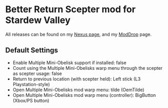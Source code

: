 # Better Return Scepter mod for Stardew Valley
All releases can be found on my [Nexus page](https://www.nexusmods.com/users/79440738?tab=user+files), and my [ModDrop](https://www.moddrop.com/stardew-valley/profile/251772/mods) page.


## Default Settings
* Enable Multiple Mini-Obelisk support if installed: false
* Count using the Multiple Mini-Obelisks warp menu through the scepter as scepter usage: false
* Return to previous location (with scepter held): Left stick (L3 Playstation-style)
* Open Multiple Mini-Obelisks mod warp menu: tilde (OemTilde)
* Open Multiple Mini-Obelisks mod warp menu (controller): BigButton (Xbox/PS button)